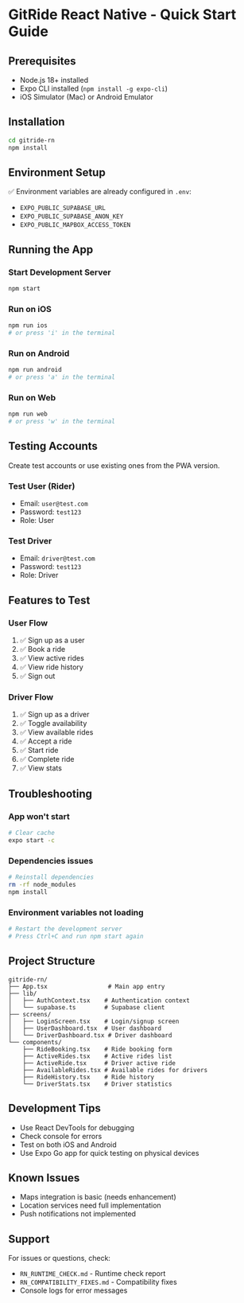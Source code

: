 # GitRide React Native - Quick Start Guide

## Prerequisites
- Node.js 18+ installed
- Expo CLI installed (`npm install -g expo-cli`)
- iOS Simulator (Mac) or Android Emulator

## Installation

```bash
cd gitride-rn
npm install
```

## Environment Setup

✅ Environment variables are already configured in `.env`:
- `EXPO_PUBLIC_SUPABASE_URL`
- `EXPO_PUBLIC_SUPABASE_ANON_KEY`
- `EXPO_PUBLIC_MAPBOX_ACCESS_TOKEN`

## Running the App

### Start Development Server
```bash
npm start
```

### Run on iOS
```bash
npm run ios
# or press 'i' in the terminal
```

### Run on Android
```bash
npm run android
# or press 'a' in the terminal
```

### Run on Web
```bash
npm run web
# or press 'w' in the terminal
```

## Testing Accounts

Create test accounts or use existing ones from the PWA version.

### Test User (Rider)
- Email: `user@test.com`
- Password: `test123`
- Role: User

### Test Driver
- Email: `driver@test.com`
- Password: `test123`
- Role: Driver

## Features to Test

### User Flow
1. ✅ Sign up as a user
2. ✅ Book a ride
3. ✅ View active rides
4. ✅ View ride history
5. ✅ Sign out

### Driver Flow
1. ✅ Sign up as a driver
2. ✅ Toggle availability
3. ✅ View available rides
4. ✅ Accept a ride
5. ✅ Start ride
6. ✅ Complete ride
7. ✅ View stats

## Troubleshooting

### App won't start
```bash
# Clear cache
expo start -c
```

### Dependencies issues
```bash
# Reinstall dependencies
rm -rf node_modules
npm install
```

### Environment variables not loading
```bash
# Restart the development server
# Press Ctrl+C and run npm start again
```

## Project Structure

```
gitride-rn/
├── App.tsx                 # Main app entry
├── lib/
│   ├── AuthContext.tsx    # Authentication context
│   └── supabase.ts        # Supabase client
├── screens/
│   ├── LoginScreen.tsx    # Login/signup screen
│   ├── UserDashboard.tsx  # User dashboard
│   └── DriverDashboard.tsx # Driver dashboard
└── components/
    ├── RideBooking.tsx    # Ride booking form
    ├── ActiveRides.tsx    # Active rides list
    ├── ActiveRide.tsx     # Driver active ride
    ├── AvailableRides.tsx # Available rides for drivers
    ├── RideHistory.tsx    # Ride history
    └── DriverStats.tsx    # Driver statistics
```

## Development Tips

- Use React DevTools for debugging
- Check console for errors
- Test on both iOS and Android
- Use Expo Go app for quick testing on physical devices

## Known Issues

- Maps integration is basic (needs enhancement)
- Location services need full implementation
- Push notifications not implemented

## Support

For issues or questions, check:
- `RN_RUNTIME_CHECK.md` - Runtime check report
- `RN_COMPATIBILITY_FIXES.md` - Compatibility fixes
- Console logs for error messages
